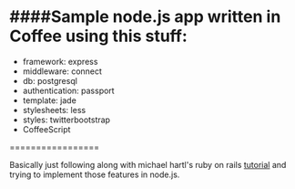 ####Sample node.js app written in Coffee using this stuff: 
=================
- framework: express
- middleware: connect
- db: postgresql
- authentication: passport
- template: jade
- stylesheets: less
- styles: twitterbootstrap
- CoffeeScript

=================

Basically just following along with michael hartl's ruby on rails [tutorial](http://ruby.railstutorial.org/book/ruby-on-rails-tutorial?version=3.2) and trying to implement those features in node.js.